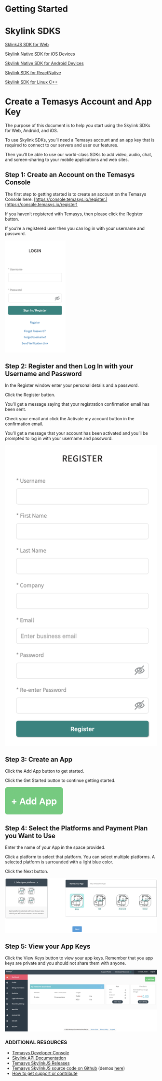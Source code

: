 # Getting Started


# Skylink SDKS

[SklinkJS SDK for Web](https://github.com/Temasys/GettingStarted/tree/main/Web)

[Skylink Native SDK for iOS Devices](https://github.com/Temasys/GettingStarted/tree/main/iOS)

[Skylink Native SDK for Android Devices](https://github.com/Temasys/GettingStarted/tree/main/Android)

[Skylink SDK for ReactNative](https://github.com/Temasys/GettingStarted/tree/main/ReactNative)

[Skylink SDK for Linux C++](https://github.com/Temasys/GettingStarted/tree/main/CPP)




# Create a Temasys Account and App Key

The purpose of this document is to help you start using the Skylink SDKs for Web, Android, and iOS.

To use Skylink SDKs, you’ll need a Temasys account and an app key that is required to connect to our servers and user our features.

Then you’ll be able to use our world-class SDKs to add video, audio, chat, and screen-sharing to your mobile applications and web sites.

## **Step 1: Create an Account on the Temasys Console**

The first step to getting started is to create an account on the Temasys Console here: [https://console.temasys.io/register.](https://console.temasys.io/register)

If you haven’t registered with Temasys, then please click the Register button.

If you’re a registered user then you can log in with your username and password.

<img width="200" src="https://github.com/Temasys/GettingStarted/blob/main/__images/screenshots/console/Login-Console.png?raw=true" />


## **Step 2: Register and then Log In with your Username and Password**

In the Register window enter your personal details and a password.

Click the Register button.

You’ll get a message saying that your registration confirmation email has been sent.

Check your email and click the Activate my account button in the confirmation email.

You’ll get a message that your account has been activated and you’ll be prompted to log in with your username and password.

![](https://github.com/Temasys/GettingStarted/blob/main/__images/screenshots/console/Register-Console.png?raw=true&s=200)

## **Step 3: Create an App**

Click the Add App button to get started.

Click the Get Started button to continue getting started.

![](https://github.com/Temasys/GettingStarted/blob/main/__images/screenshots/console/Console-AddApp.png?raw=true&s=200)

## **Step 4: Select the Platforms and Payment Plan you Want to Use**

Enter the name of your App in the space provided.

Click a platform to select that platform. You can select multiple platforms. A selected platform is surrounded with a light blue color.

Click the Next button.

![](https://github.com/Temasys/GettingStarted/blob/main/__images/screenshots/console/Console-SelectPlatform.png?raw=true&s=200)

## **Step 5: View your App Keys**

Click the View Keys button to view your app keys. Remember that you app keys are private and you should not share them with anyone.

![](https://github.com/Temasys/GettingStarted/blob/main/__images/screenshots/console/Console-Dasghboard.png?raw=true&s=200)

### **ADDITIONAL RESOURCES**

-   [Temasys Developer Console](https://console.temasys.io/)
-   [Skylink API Documentation](https://cdn.temasys.io/skylink/skylinkjs/latest/doc/classes/Skylink.html)
-   [Temasys SkylinkJS Releases](https://github.com/Temasys/SkylinkJS/releases)
-   [Temasys SkylinkJS source code on Github](http://github.com/Temasys/SkylinkJS) (demos  [here](https://github.com/Temasys/SkylinkJS/tree/2.x.x/master/demos))
-   [How to get support or contribute](https://temasys.io/knowledge-center/)
